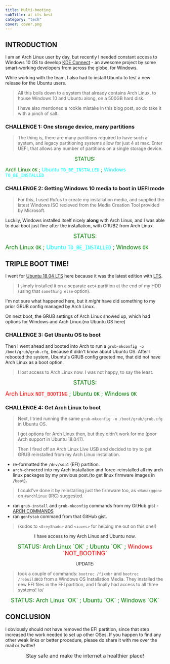 ```yaml
---
title: Multi-booting
subTitle: at its best
category: "tech"
cover: cover.png
---
```


## INTRODUCTION

I am an Arch Linux user by day, but recently I needed constant access to Windows 10 OS to develop [KDE Connect](https://duckduckgo.com/?q=kde+connec) - an awesome project by some smart-working developers from across the globe, for Windows.

While working with the team, I also had to install Ubuntu to test a new release for the Ubuntu users.

> All this boils down to a system that already contains Arch Linux, to house Windows 10 and Ubuntu along, on a 500GB hard disk.
> 
> I have also mentioned a rookie mistake in this blog post, so do take it with a pinch of salt.


### CHALLENGE 1: One storage device, many partitions

> The thing is, there are many partitions required to have such a system, and legacy partitioning systems allow for just 4 at max. Enter UEFI, that allows any number of partitions on a single storage device.

<p align="center"><font color="green" size="3">STATUS:
 
 Arch Linux `OK`
 ;<font color="cyan"> Ubuntu `TO_BE_INSTALLED`</font>
 ;<font color="cyan"> Windows `TO_BE_INSTALLED`</font>
 </font></p>

### CHALLENGE 2: Getting Windows 10 media to boot in UEFI mode

> For this, I used Rufus to create my installation media, and supplied the latest Windows ISO recieved from the Media Creation Tool provided by Microsoft.

Luckily, Windows installed itself nicely **along** with Arch Linux, and I was able to dual boot just fine after the installation, with GRUB2 from Arch Linux.

<p align="center"><font color="green" size="4">STATUS:
 
 Arch Linux `OK`
 ;<font color="cyan"> Ubuntu `TO_BE_INSTALLED`</font>
 ; Windows `OK`
 </font></p>

## TRIPLE BOOT TIME!

I went for [Ubuntu 18.04 LTS](https://wiki.ubuntu.com/BionicBeaver/ReleaseNotes) here because it was the latest edition with [LTS](https://wiki.ubuntu.com/LTS).

> I simply installed it on a separate `ext4` partition at the end of my HDD (using that `something else` option).

I'm not sure what happened here, but it *might* have did something to my prior GRUB config managed by Arch Linux.

On next boot, the GRUB settings of Arch Linux showed up, which had options for Windows and Arch Linux.(no Ubuntu OS here)

### CHALLENGE 3: Get Ubuntu OS to boot

Then I went ahead and booted into Arch to run a `grub-mkconfig -o /boot/grub/grub.cfg`, because it didn't know about Ubuntu OS.
After I rebooted the system, Ubuntu's GRUB config greeted me, that did not have Arch Linux as a boot option. 

> I lost access to Arch Linux now. I was not happy, to say the least.


<p align="center"><font color="green" size="4">STATUS:
 
 <font color="red">Arch Linux `NOT_BOOTING`</font>
 ; Ubuntu `OK`
 ; Windows `OK`
 </font></p>

### CHALLENGE 4: Get Arch Linux to boot

> Next, I tried running the same `grub-mkconfig -o /boot/grub/grub.cfg` in Ubuntu OS.
>
> I got options for Arch Linux then, but they didn't work for me (poor Arch support in Ubuntu 18.04?).
> 
> Then I fired off an Arch Linux Live USB and decided to try to get GRUB reinstalled from my Arch Linux installation.

- re-formatted the `/dev/sda1` (EFI) partition.
- `arch-chroot`ed into my Arch installation and force-reinstalled all my arch linux packages by my previous post.(to get linux firmware images in `/boot`). 

> I could've done it by reinstalling just the firmware too, as `<Namarggon>` on `#archlinux` (IRC) suggested.

- ran `grub-install` and `grub-mkconfig` commands from my GitHub gist - [ARCH COMMANDS](https://gist.github.com/brute4s99/d22508c05868e7eca578580e5ea86829)
- ran `genfstab` command from that GitHub gist. 

>(kudos to `<GreyShade>` and `<iovec>` for helping me out on this one!)

<p align='center'> I have access to my Arch Linux and Ubuntu now.</p>


<p align="center"><font color="green" size="4">STATUS:
 Arch Linux `OK`
 ; Ubuntu `OK`
 ;  <font color="red">Windows `NOT_BOOTING`</font>
 </font></p>

<p align="center">UPDATE: </p>

>took a couple of commands: `bootrec /fixmbr` and `bootrec /rebuildBCD` from a Windows OS Installation Media. They installed the new EFI files in the EFI partition, and I finally had access to all three systems! \o/

<p align="center"><font color="green" size="4">STATUS:
 Arch Linux `OK`
 ; Ubuntu `OK`
 ;  Windows `OK`
 </font></p>

## CONCLUSION

I obviously should not have removed the EFI partition, since that step increased the work needed to set up other OSes.
If you happen to find any other weak links or better procedure, please do share it with me over the mail or twitter!

<p align='center'> <font size=3> Stay safe and make the internet a healthier place! </font></p>
